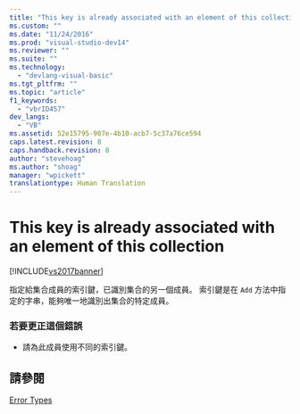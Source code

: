 ```yaml
---
title: "This key is already associated with an element of this collection | Microsoft Docs"
ms.custom: ""
ms.date: "11/24/2016"
ms.prod: "visual-studio-dev14"
ms.reviewer: ""
ms.suite: ""
ms.technology: 
  - "devlang-visual-basic"
ms.tgt_pltfrm: ""
ms.topic: "article"
f1_keywords: 
  - "vbrID457"
dev_langs: 
  - "VB"
ms.assetid: 52e15795-907e-4b10-acb7-5c37a76ce594
caps.latest.revision: 8
caps.handback.revision: 8
author: "stevehoag"
ms.author: "shoag"
manager: "wpickett"
translationtype: Human Translation
---
```

# This key is already associated with an element of this collection
[!INCLUDE[vs2017banner](../../../csharp/includes/vs2017banner.md)]

指定給集合成員的索引鍵，已識別集合的另一個成員。  索引鍵是在 `Add` 方法中指定的字串，能夠唯一地識別出集合的特定成員。  
  
### 若要更正這個錯誤  
  
-   請為此成員使用不同的索引鍵。  
  
## 請參閱  
 [Error Types](../../../visual-basic/programming-guide/language-features/error-types.md)